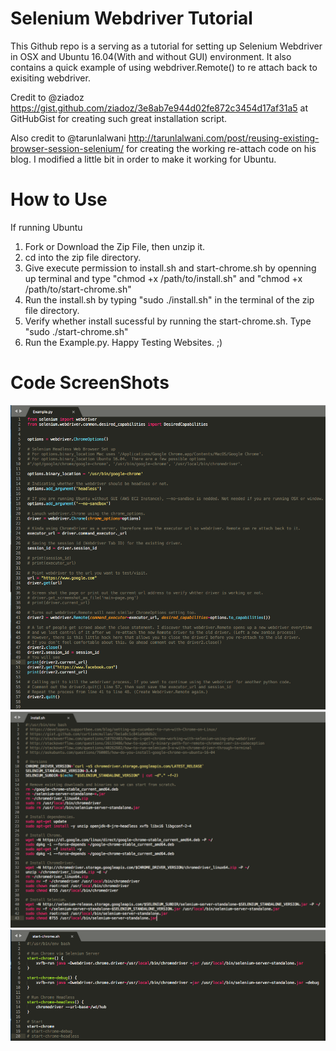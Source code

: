 # Selenium Webdriver Tutorial
This Github repo is a serving as a tutorial for setting up Selenium Webdriver in OSX and Ubuntu 16.04(With and without GUI) environment. It also contains a quick example of using webdriver.Remote() to re attach back to exisiting webdriver.

Credit to @ziadoz https://gist.github.com/ziadoz/3e8ab7e944d02fe872c3454d17af31a5 at GitHubGist for creating such great installation script. 

Also credit to @tarunlalwani http://tarunlalwani.com/post/reusing-existing-browser-session-selenium/ for creating the working re-attach code on his blog. I modified a little bit in order to make it working for Ubuntu.

# How to Use
If running Ubuntu
1. Fork or Download the Zip File, then unzip it. 
2. cd into the zip file directory.
2. Give execute permission to install.sh and start-chrome.sh by openning up terminal and type "chmod +x /path/to/install.sh" and "chmod +x /path/to/start-chrome.sh"
3. Run the install.sh by typing "sudo ./install.sh" in the terminal of the zip file directory.
4. Verify whether install sucessful by running the start-chrome.sh. Type "sudo ./start-chrome.sh"
5. Run the Example.py. Happy Testing Websites. ;)

# Code ScreenShots
![Example.py ScreenShot](https://raw.githubusercontent.com/swagluke/Selenium-Webdriver-Tutorial/master/ExampleScreenShot.png)
![Install.py ScreenShot](https://raw.githubusercontent.com/swagluke/Selenium-Webdriver-Tutorial/master/InstallScreenShot.png)
![Start-Chrome ScreenShot](https://raw.githubusercontent.com/swagluke/Selenium-Webdriver-Tutorial/master/Start-chromeScreenShot.png)


